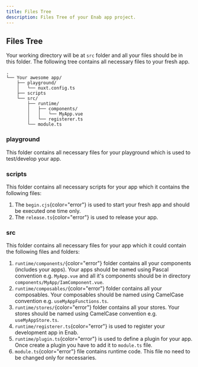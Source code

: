 ```yaml
---
title: Files Tree
description: Files Tree of your Enab app project.
---
```


## Files Tree
Your working directory will be at `src` folder and all your files should be in this folder. The following tree contains all necessary files to your fresh app.
```
.
└── Your awesome app/
    ├── playground/
    │   └── nuxt.config.ts
    ├── scripts
    └── src/
        ├── runtime/
        │   ├── components/
        │   │   └── MyApp.vue
        │   └── registerer.ts
        └── module.ts
```

### playground
This folder contains all necessary files for your playground which is used to test/develop your app.

### scripts
This folder contains all necessary scripts for your app which it contains the following files:
1. The `begin.cjs`{color="error"} is used to start your fresh app and should be executed one time only.
1. The `release.ts`{color="error"} is used to release your app.

### src
This folder contains all necessary files for your app which it could contain the following files and folders:
1. `runtime/components/`{color="error"} folder contains all your components (includes your apps). Your apps should be named using Pascal convention e.g. `MyApp.vue` and all it's components should be in directory `components/MyApp/IamComponent.vue`. 
1. `runtime/composables/`{color="error"} folder contains all your composables. Your composables should be named using CamelCase convention e.g. `useMyAppFunctions.ts`.
1. `runtime/stores/`{color="error"} folder contains all your stores. Your stores should be named using CamelCase convention e.g. `useMyAppStore.ts`.
1. `runtime/registerer.ts`{color="error"} is used to register your development app in Enab.
1. `runtime/plugin.ts`{color="error"} is used to define a plugin for your app. Once create a plugin you have to add it to `module.ts` file.
1. `module.ts`{color="error"} file contains runtime code. This file no need to be changed only for necessaries.